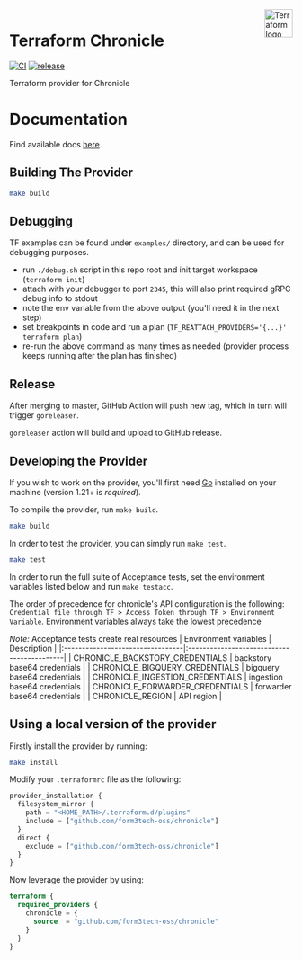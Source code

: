 <!-- markdownlint-disable first-line-h1 no-inline-html -->
<a href="https://terraform.io">
    <img src="https://github.com/hashicorp/terraform-provider-aws/raw/main/.github/terraform_logo_light.svg" alt="Terraform logo" title="Terraform" align="right" height="50" />
</a>

# Terraform Chronicle

[![CI](https://github.com/form3tech-oss/terraform-provider-chronicle/actions/workflows/ci.yaml/badge.svg)](https://github.com/form3tech-oss/terraform-provider-chronicle/actions/workflows/ci.yaml)
[![release](https://github.com/form3tech-oss/terraform-provider-chronicle/actions/workflows/release.yaml/badge.svg)](https://github.com/form3tech-oss/terraform-provider-chronicle/actions/workflows/release.yaml)

Terraform provider for Chronicle

# Documentation

Find available docs [here](docs/).

## Building The Provider

```bash
make build
```

## Debugging

TF examples can be found under `examples/` directory, and can be used for debugging purposes.

- run `./debug.sh` script in this repo root and init target workspace (`terraform init`)
- attach with your debugger to port `2345`, this will also print required gRPC debug info to stdout
- note the env variable from the above output (you'll need it in the next step)
- set breakpoints in code and run a plan (`TF_REATTACH_PROVIDERS='{...}' terraform plan`)
- re-run the above command as many times as needed (provider process keeps running after the plan has finished)

## Release

After merging to master, GitHub Action will push new tag, which in turn will trigger `goreleaser`.

`goreleaser` action will build and upload to GitHub release.

## Developing the Provider

If you wish to work on the provider, you'll first need [Go](http://www.golang.org) installed on your machine (version 1.21+ is *required*).

To compile the provider, run `make build`.

```sh
make build
```

In order to test the provider, you can simply run `make test`.

```sh
make test
```

In order to run the full suite of Acceptance tests, set the environment variables listed below and run `make testacc`.

The order of precedence for chronicle's API configuration is the following: `Credential file through TF > Access Token through TF > Environment Variable`.
Environment variables always take the lowest precedence

*Note:* Acceptance tests create real resources
| Environment variables            | Description                                |
|:---------------------------------|:-------------------------------------------|
| CHRONICLE_BACKSTORY_CREDENTIALS  | backstory base64 credentials               |
| CHRONICLE_BIGQUERY_CREDENTIALS   | bigquery base64 credentials                |
| CHRONICLE_INGESTION_CREDENTIALS  | ingestion base64 credentials               |
| CHRONICLE_FORWARDER_CREDENTIALS  | forwarder base64 credentials               |
| CHRONICLE_REGION                 | API region                                 |

## Using a local version of the provider
Firstly install the provider by running:

```sh
make install
```
Modify your `.terraformrc` file as the following:

```tf
provider_installation {
  filesystem_mirror {
    path = "<HOME_PATH>/.terraform.d/plugins"
    include = ["github.com/form3tech-oss/chronicle"]
  }
  direct {
    exclude = ["github.com/form3tech-oss/chronicle"]
  }
}
```

Now leverage the provider by using:
```tf
terraform {
  required_providers {
    chronicle = {
      source  = "github.com/form3tech-oss/chronicle"
    }
  }
}
```